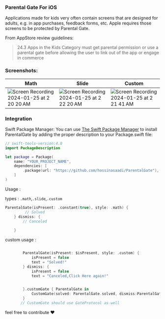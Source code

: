### Parental Gate For iOS

Applications made for kids very often contain screens that are designed for adults, e.g. in app purchases, feedback forms, etc. Apple requires those screens to be protected by Parental Gate.

From AppStore review guidelines:

> 24.3 Apps in the Kids Category must get parental permission or use a parental gate before allowing the user to link out of the app or engage in commerce

### Screenshots:

| Math  | Slide | Custom |
| ------------- | ------------- | ------------- |
| ![Screen Recording 2024-01-25 at 2 20 20 AM](https://github.com/hossinasaadi/ParentalGate/assets/16622377/178e1e39-3e65-430a-a643-3d02e3db6443) | ![Screen Recording 2024-01-25 at 2 22 20 AM](https://github.com/hossinasaadi/ParentalGate/assets/16622377/ee89ae5a-73a3-4f6c-b528-aad5e107c27f) | ![Screen Recording 2024-01-25 at 2 21 41 AM](https://github.com/hossinasaadi/ParentalGate/assets/16622377/bae55dd6-5ed2-43e7-8b08-4950f7a3f9c3)  |

### Integration
Swift Package Manager:
You can use [The Swift Package Manager](https://swift.org/package-manager) to install ParentalGate by adding the proper description to your Package.swift file:
```swift
// swift-tools-version:4.0
import PackageDescription

let package = Package(
    name: "YOUR_PROJECT_NAME",
    dependencies: [
        .package(url: "https://github.com/hossinasaadi/ParentalGate"),
    ]
)

```


Usage :

types : `.math`,`.slide`,`.custom`
```swift
ParentalGate(isPresent: .constant(true), style: .math) {
         // Solved
    } dismiss: {
        // Canceled
    
    }

```
custom usage : 
```swift

        ParentalGate(isPresent: $isPresent, style: .custom) {
            isPresent = false
            text = "Solved!"
        } dismiss: {
            isPresent = false
            text = "Canceled,Click Here again!"

        
        }.customGate { ParentalGate in
            CustomGate(solved: ParentalGate.solved, dismiss:ParentalGate.dismiss)
        }
       // CustomGate should use GateProtocol as well
```


feel free to contribute ❤️ 




